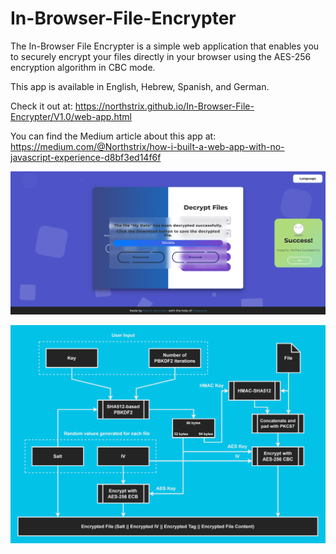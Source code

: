# In-Browser-File-Encrypter
The In-Browser File Encrypter is a simple web application that enables you to securely encrypt your files directly in your browser using the AES-256 encryption algorithm in CBC mode.

This app is available in English, Hebrew, Spanish, and German.

Check it out at: https://northstrix.github.io/In-Browser-File-Encrypter/V1.0/web-app.html

You can find the Medium article about this app at: https://medium.com/@Northstrix/how-i-built-a-web-app-with-no-javascript-experience-d8bf3ed14f6f

![image text](https://github.com/Northstrix/In-Browser-File-Encrypter/blob/main/V1.0/Media/Main.png?raw=true)

![image text](https://github.com/Northstrix/In-Browser-File-Encrypter/blob/main/V1.0/Media/Encryption%20Diagram.drawio.png?raw=true)
